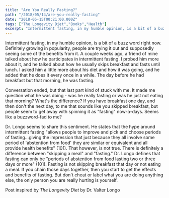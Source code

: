 ```yaml
---
title: "Are You Really Fasting?"
path: "/2018/05/14/are-you-really-fasting"
date: "2018-05-15T00:21:00.000Z"
tags: ["The Longevity Diet","Books","Health"]
excerpt: "Intermittent fasting, in my humble opinion, is a bit of a buzz word right now. Definitely growing in popularity, people are trying it out and supposedly seeing some of the benefits from it. A couple..."
---
```


Intermittent fasting, in my humble opinion, is a bit of a buzz word right now. Definitely growing in popularity, people are trying it out and supposedly seeing some of the benefits from it. A couple weeks ago, a friend of mine talked about how he participates in intermittent fasting. I probed him more about it, and he talked about how he usually skips breakfast and fasts until lunch. I asked him a little more about his diet and how it was going, and he added that he does it every once in a while. The day before he had breakfast but that morning, he was fasting.

Conversation ended, but that last part kind of stuck with me. It made me question what he was doing - was he really fasting or was he just not eating that morning? What's the difference? If you have breakfast one day, and then don't the next day, to me that sounds like you skipped breakfast, but people seem to get away with spinning it as "fasting" now-a-days. Seems like a buzzword-fad to me?

Dr. Longo seems to share this sentiment. He states that the hype around intermittent fasting "allows people to improve and pick and choose periods of fasting...giving the impression that just because they all involve some period of 'abstention from food' they are similar or equivalent and all provide health benefits" (101). That however, is not true. There is definitely a difference between "skipping a meal" and "fasting." Dr. Longo defines that fasting can only be "periods of abstention from food lasting two or  three days or more" (101). Fasting is not skipping breakfast that day or not eating a meal. If you chain those days together, then you start to get the effects and benefits of fasting. But don't cheat or label what you are doing anything else, the only person you are really hurting is yourself.


Post inspired by *The Longevity Diet* by Dr. Valter Longo
